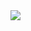 <img align="right" src="https://visitor-badge.laobi.icu/badge?page_id=hosseincharchianh.hosseincharchianh" />

